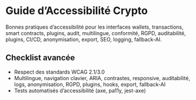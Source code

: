 # Guide d’Accessibilité Crypto

Bonnes pratiques d’accessibilité pour les interfaces wallets, transactions, smart contracts, plugins, audit, multilingue, conformité, RGPD, auditabilité, plugins, CI/CD, anonymisation, export, SEO, logging, fallback-AI.

## Checklist avancée
- Respect des standards WCAG 2.1/3.0
- Multilingue, navigation clavier, ARIA, contrastes, responsive, auditabilité, logs, anonymisation, RGPD, plugins, hooks, export, fallback-AI
- Tests automatisés d’accessibilité (axe, pa11y, jest-axe)
